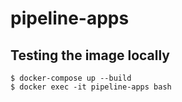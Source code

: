 # pipeline-apps

## Testing the image locally

```
$ docker-compose up --build
$ docker exec -it pipeline-apps bash
```
